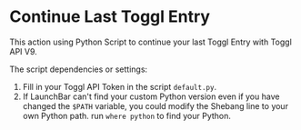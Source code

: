 # Continue Last Toggl Entry

This action using Python Script to continue your last Toggl Entry with Toggl API V9.

The script dependencies or settings:

1. Fill in your Toggl API Token in the script `default.py`.
2. If LaunchBar can't find your custom Python version even if you have changed the `$PATH` variable, you could modify the Shebang line to your own Python path. run `where python` to find your Python.

